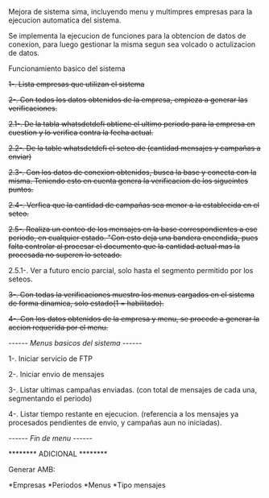 Mejora de sistema sima, incluyendo menu y multimpres empresas para la ejecucion automatica del sistema.

Se implementa la ejecucion de funciones para la obtencion de datos de conexion, para luego gestionar la misma segun sea volcado o actulizacion de datos.


Funcionamiento basico del sistema

~~1-. Lista empresas que utilizan el sistema~~

~~2-. Con todos los datos obtenidos de la empresa, empieza a generar las verificaciones.~~

~~2.1-. De la tabla whatsdetdefi obtiene el ultimo periodo para la empresa en cuestion y lo verifica contra la fecha actual.~~
  
~~2.2-. De la table whatsdetdefi el seteo de (cantidad mensajes y campañas a enviar)~~
  
~~2.3-. Con los datos de conexion obtenidos, busca la base y conecta con la misma. Teniendo esto en cuenta genera la verificacion de los sigueintes puntos.~~
  
~~2.4-. Verfica que la cantidad de campañas sea menor a la establecida en el seteo.~~
  
~~2.5-. Realiza un conteo de los mensajes en la base correspondientes a ese periodo, en cualquier estado. "Con esto deja una bandera encendida, pues falta controlar al procesar el documento que la cantidad actual mas la procesada no superen lo seteado.~~
  
2.5.1-. Ver a futuro encio parcial, solo hasta el segmento permitido por los seteos.
    
~~3-. Con todas la verificaciones muestro los menus cargados en el sistema de forma dinamica, solo estado(1 = habilitado).~~

~~4-. Con los datos obtenidos de la empresa y menu, se procede a generar la accion requerida por el menu.~~


*------ Menus basicos del sistema ------*


1-. Iniciar servicio de FTP

2-. Iniciar envio de mensajes

3-. Listar ultimas campañas enviadas. (con total de mensajes de cada una, segmentando el periodo)

4-. Listar tiempo restante en ejecucion. (referencia a los mensajes ya procesados pendientes de envio, y campañas aun no iniciadas).

*------ Fin de menu ------*

******** ADICIONAL ********

Generar AMB: 

  *Empresas
  *Periodos
  *Menus
  *Tipo mensajes
